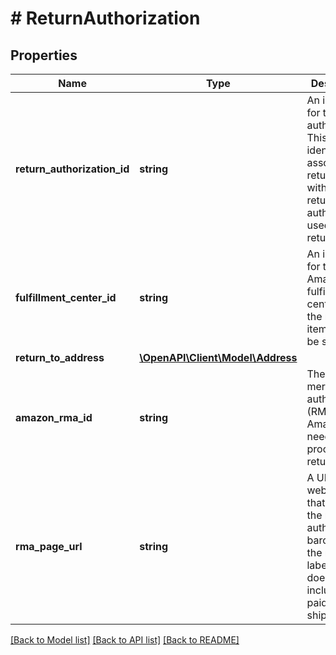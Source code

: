 # # ReturnAuthorization

## Properties

Name | Type | Description | Notes
------------ | ------------- | ------------- | -------------
**return_authorization_id** | **string** | An identifier for the return authorization. This identifier associates return items with the return authorization used to return them. |
**fulfillment_center_id** | **string** | An identifier for the Amazon fulfillment center that the return items should be sent to. |
**return_to_address** | [**\OpenAPI\Client\Model\Address**](Address.md) |  |
**amazon_rma_id** | **string** | The return merchandise authorization (RMA) that Amazon needs to process the return. |
**rma_page_url** | **string** | A URL for a web page that contains the return authorization barcode and the mailing label. This does not include pre-paid shipping. |

[[Back to Model list]](../../README.md#models) [[Back to API list]](../../README.md#endpoints) [[Back to README]](../../README.md)
